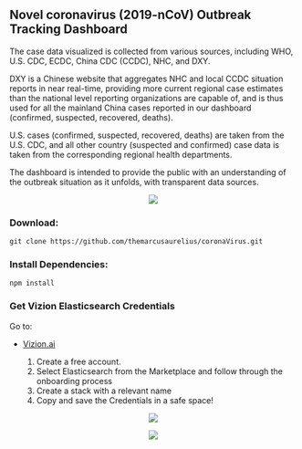 ## Novel coronavirus (2019-nCoV) Outbreak Tracking Dashboard

The case data visualized is collected from various sources, including WHO, U.S. CDC, ECDC, China CDC (CCDC), NHC, and DXY. 

DXY is a Chinese website that aggregates NHC and local CCDC situation reports in near real-time, providing more current regional case estimates than the national level reporting organizations are capable of, and is thus used for all the mainland China cases reported in our dashboard (confirmed, suspected, recovered, deaths). 

U.S. cases (confirmed, suspected, recovered, deaths) are taken from the U.S. CDC, and all other country (suspected and confirmed) case data is taken from the corresponding regional health departments. 

The dashboard is intended to provide the public with an understanding of the outbreak situation as it unfolds, with transparent data sources.

<p align="center">
  <img src="https://i.imgur.com/pegZHkx.png">
</p>


### Download:
```
git clone https://github.com/themarcusaurelius/coronaVirus.git
```

### Install Dependencies:
```
npm install
```

### Get Vizion Elasticsearch Credentials

Go to: 
- [Vizion.ai](https://app.vizion.ai/)

  1. Create a free account.
  2. Select Elasticsearch from the Marketplace and follow through the onboarding process
  3. Create a stack with a relevant name
  4. Copy and save the Credentials in a safe space!

 <p align="center">
    <img src="https://giant.gfycat.com/MisguidedUncommonAnnelid.gif">
  </p>





<p align="center">
  <img src="https://i.imgur.com/8BseA0C.png">
</p>

